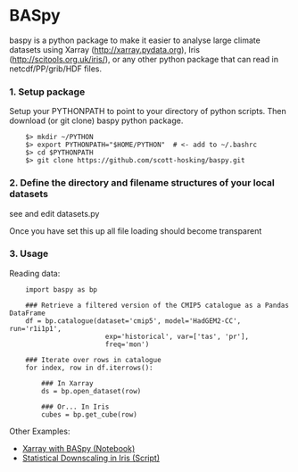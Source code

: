 # BASpy

baspy is a python package to make it easier to analyse large climate datasets
using Xarray (http://xarray.pydata.org), Iris (http://scitools.org.uk/iris/), 
or any other python package that can read in netcdf/PP/grib/HDF files.

### 1. Setup package

Setup your PYTHONPATH to point to your directory of python scripts.  Then 
download (or git clone) baspy python package.

```
    $> mkdir ~/PYTHON
    $> export PYTHONPATH="$HOME/PYTHON"  # <- add to ~/.bashrc
    $> cd $PYTHONPATH
    $> git clone https://github.com/scott-hosking/baspy.git
```

### 2. Define the directory and filename structures of your local datasets

see and edit datasets.py

Once you have set this up all file loading should become transparent

### 3. Usage

Reading data:

```
    import baspy as bp
 
    ### Retrieve a filtered version of the CMIP5 catalogue as a Pandas DataFrame
    df = bp.catalogue(dataset='cmip5', model='HadGEM2-CC', run='r1i1p1', 
                        exp='historical', var=['tas', 'pr'], 
                        freq='mon')

    ### Iterate over rows in catalogue
    for index, row in df.iterrows():

        ### In Xarray
        ds = bp.open_dataset(row)

        ### Or... In Iris
        cubes = bp.get_cube(row)
```

Other Examples: 
* [Xarray with BASpy (Notebook)](https://github.com/scott-hosking/baspy/blob/master/examples/xarray_examples.ipynb)
* [Statistical Downscaling in Iris (Script)](https://github.com/scott-hosking/baspy/blob/master/examples/statistical_downscaling.py)

